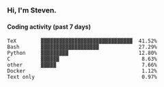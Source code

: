 ### Hi, I'm Steven.

#### Coding activity (past 7 days)
```
TeX        ▓▓▓▓▓▓▓▓▓▓▓▓▓▓▓▓▓▓▓▓▓▓▓▓▓▓▓▓▓▓  41.52%
Bash       ▓▓▓▓▓▓▓▓▓▓▓▓▓▓▓▓▓▓▓             27.29%
Python     ▓▓▓▓▓▓▓▓▓                       12.80%
C          ▓▓▓▓▓▓                           8.63%
other      ▓▓▓▓▓                            7.66%
Docker                                      1.12%
Text only                                   0.97%
```
